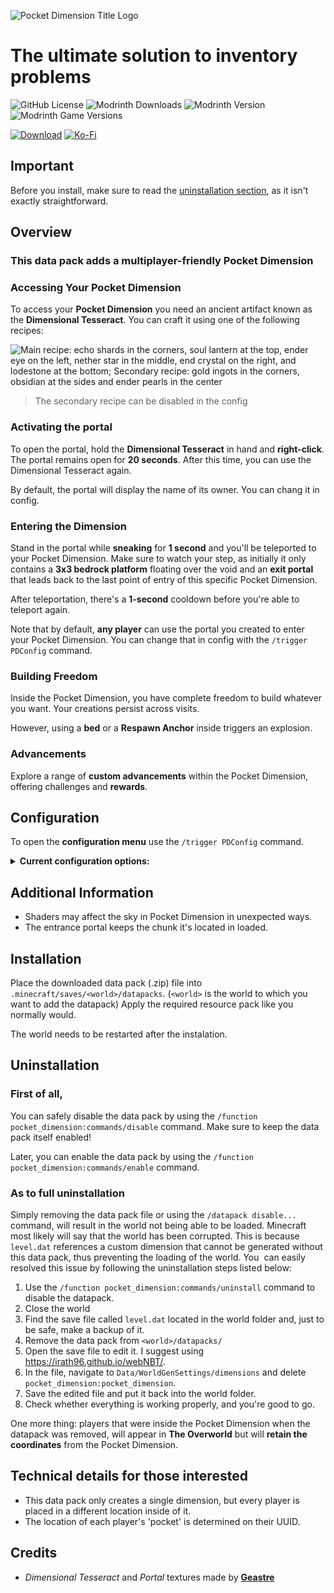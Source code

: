 ![Pocket Dimension Title Logo](https://raw.githubusercontent.com/RafalBerezin/Pocket_Dimension/master/resources/Pocket_Dimension-Title.png)

# The ultimate solution to inventory problems

![GitHub License](https://img.shields.io/github/license/RafalBerezin/Pocket_Dimension?style=for-the-badge&logo=github)
![Modrinth Downloads](https://img.shields.io/modrinth/dt/xq9BFV3E?style=for-the-badge&logo=modrinth)
![Modrinth Version](https://img.shields.io/modrinth/v/xq9BFV3E?style=for-the-badge&logo=modrinth)
![Modrinth Game Versions](https://img.shields.io/modrinth/game-versions/xq9BFV3E?style=for-the-badge&logo=modrinth)

[![Download](https://img.shields.io/badge/Download-gray?style=for-the-badge&logo=modrinth)](https://modrinth.com/datapack/pocket-dimension/versions)
[![Ko-Fi](https://img.shields.io/badge/Support%20me%20on%20Ko--fi-F16061?style=for-the-badge&logo=ko-fi&logoColor=white)](https://ko-fi.com/rafalberezin)

## Important

Before you install, make sure to read the [uninstallation section](#uninstallation), as it isn't exactly straightforward.

## Overview

### This data pack adds a multiplayer-friendly Pocket Dimension

### Accessing Your Pocket Dimension

To access your **Pocket Dimension** you need an ancient artifact known as the **Dimensional Tesseract**. You can craft it using one of the following recipes:

![Main recipe: echo shards in the corners, soul lantern at the top, ender eye on the left, nether star in the middle, end crystal on the right, and lodestone at the bottom; Secondary recipe: gold ingots in the corners, obsidian at the sides and ender pearls in the center](https://raw.githubusercontent.com/RafalBerezin/Pocket_Dimension/master/resources/Recipe.png)

> The secondary recipe can be disabled in the config

### Activating the portal

To open the portal, hold the **Dimensional Tesseract** in hand and **right-click**. The portal remains open for **20 seconds**. After this time, you can use the Dimensional Tesseract again.

By default, the portal will display the name of its owner. You can chang it in config.

### Entering the Dimension

Stand in the portal while **sneaking** for **1 second** and you'll be teleported to your Pocket Dimension. Make sure to watch your step, as initially it only contains a **3x3 bedrock platform** floating over the void and an **exit portal** that leads back to the last point of entry of this specific Pocket Dimension.

After teleportation, there's a **1-second** cooldown before you're able to teleport again.

Note that by default, **any player** can use the portal you created to enter your Pocket Dimension. You can change that in config with the `/trigger PDConfig` command.

### Building Freedom

Inside the Pocket Dimension, you have complete freedom to build whatever you want. Your creations persist across visits.

However, using a **bed** or a **Respawn Anchor** inside triggers an explosion.

### Advancements

Explore a range of **custom advancements** within the Pocket Dimension, offering challenges and **rewards**.

## Configuration

To open the **configuration menu** use the `/trigger PDConfig` command.

<details>
<summary><b>Current configuration options:</b></summary>

- Pocket Dimension Privacy:

    Whether to allow other players to enter your pocket dimension.
    <br>Default: **PUBLIC**

- Portal Stabilization:

    The portal will close immediately after a set number of uses.
    <br>Default: **INFINITE**

- Portal Name Display:
  
  - Show Name:
    
    Display the name of the portal's owner.
    <br>Default: **SHOW**

  - **[GLOBAL ONLY]** Display Position:
  
    Where to display the name.
    <br>Default: **IN FRONT**

- Crafting:
  
    Allows you to disable the secondary crafting recipe.
    <br>Default: **ENABLED**

</details>

## Additional Information

- Shaders may affect the sky in Pocket Dimension in unexpected ways.
- The entrance portal keeps the chunk it's located in loaded.

## Installation

Place the downloaded data pack (.zip) file into `.minecraft/saves/<world>/datapacks`.
(`<world>` is the world to which you want to add the datapack)
Apply the required resource pack like you normally would.

The world needs to be restarted after the instalation.

## Uninstallation

### First of all,

You can safely disable the data pack by using the `/function pocket_dimension:commands/disable` command. Make sure to keep the data pack itself enabled!

Later, you can enable the data pack by using the `/function pocket_dimension:commands/enable` command.

### As to full uninstallation

Simply removing the data pack file or using the `/datapack disable...` command, will result in the world not being able to be loaded. Minecraft most likely will say that the world has been corrupted. This is because `level.dat` references a custom dimension that cannot be generated without this data pack, thus preventing the loading of the world. You  can easily resolved this issue by following the uninstallation steps listed below:

1. Use the `/function pocket_dimension:commands/uninstall` command to disable the datapack.
2. Close the world
3. Find the save file called `level.dat` located in the world folder and, just to be safe, make a backup of it.
4. Remove the data pack from `<world>/datapacks/`
5. Open the save file to edit it. I suggest using <https://irath96.github.io/webNBT/>.
6. In the file, navigate to `Data/WorldGenSettings/dimensions` and delete `pocket_dimension:pocket_dimension`.
7. Save the edited file and put it back into the world folder.
8. Check whether everything is working properly, and you're good to go.

One more thing: players that were inside the Pocket Dimension when the datapack was removed, will appear in **The Overworld** but will **retain the coordinates** from the Pocket Dimension.

## Technical details for those interested

- This data pack only creates a single dimension, but every player is placed in a different location inside of it.
- The location of each player's 'pocket' is determined on their UUID.

## Credits

- *Dimensional Tesseract* and *Portal* textures made by [**Geastre**](https://geastre.artstation.com/)
